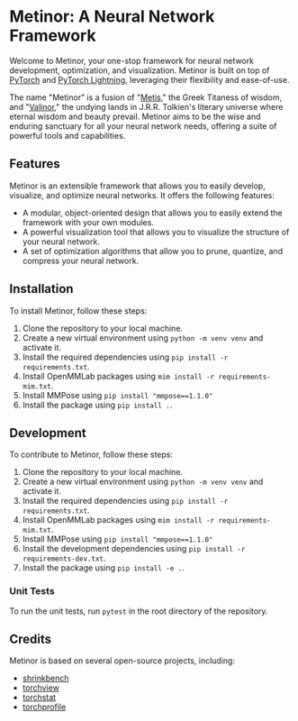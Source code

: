# Metinor: A Neural Network Framework

Welcome to Metinor, your one-stop framework for neural network development, optimization, and visualization. Metinor is built on top of [PyTorch](https://pytorch.org/) and [PyTorch Lightning](https://lightning.ai/), leveraging their flexibility and ease-of-use.

The name "Metinor" is a fusion of "[Metis](https://en.wikipedia.org/wiki/Metis_(mythology))," the Greek Titaness of wisdom, and "[Valinor](https://en.wikipedia.org/wiki/Valinor)," the undying lands in J.R.R. Tolkien's literary universe where eternal wisdom and beauty prevail. Metinor aims to be the wise and enduring sanctuary for all your neural network needs, offering a suite of powerful tools and capabilities.

## Features

Metinor is an extensible framework that allows you to easily develop, visualize, and optimize neural networks. It offers the following features:

- A modular, object-oriented design that allows you to easily extend the framework with your own modules.
- A powerful visualization tool that allows you to visualize the structure of your neural network.
- A set of optimization algorithms that allow you to prune, quantize, and compress your neural network.

## Installation

To install Metinor, follow these steps:

1. Clone the repository to your local machine.
2. Create a new virtual environment using `python -m venv venv` and activate it.
3. Install the required dependencies using `pip install -r requirements.txt`.
4. Install OpenMMLab packages using `mim install -r requirements-mim.txt`.
5. Install MMPose using `pip install "mmpose==1.1.0"`
6. Install the package using `pip install .`.

## Development

To contribute to Metinor, follow these steps:

1. Clone the repository to your local machine.
2. Create a new virtual environment using `python -m venv venv` and activate it.
3. Install the required dependencies using `pip install -r requirements.txt`.
4. Install OpenMMLab packages using `mim install -r requirements-mim.txt`.
5. Install MMPose using `pip install "mmpose==1.1.0"`
6. Install the development dependencies using `pip install -r requirements-dev.txt`.
7. Install the package using `pip install -e .`.

### Unit Tests

To run the unit tests, run `pytest` in the root directory of the repository.

## Credits

Metinor is based on several open-source projects, including:

- [shrinkbench](https://github.com/JJGO/shrinkbench)
- [torchview](https://github.com/mert-kurttutan/torchview)
- [torchstat](https://github.com/Swall0w/torchstat)
- [torchprofile](https://github.com/zhijian-liu/torchprofile)

